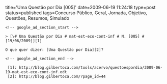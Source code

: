 title='Uma Questão por Dia [005]'
date=2009-06-19 11:24:18
type=post
status=published
tags=Concurso Público, Geral, Jornada, Objetivo, Questões, Resumos, Simulado
~~~~~~
<!-- google_ad_section_start -->

> [\# Uma Questão por Dia # mat-est-eco-cont-inf # N. [005] # [19/06/2009]][1]

O que quer dizer: [Uma Questão por Dia][2]?

<!-- google_ad_section_end -->

 [1]: http://blog.gilbertoca.com/tools/acervo/questoespordia/2009-06-19-mat-est-eco-cont-inf.odt
 [2]: http://blog.gilbertoca.com/?page_id=44